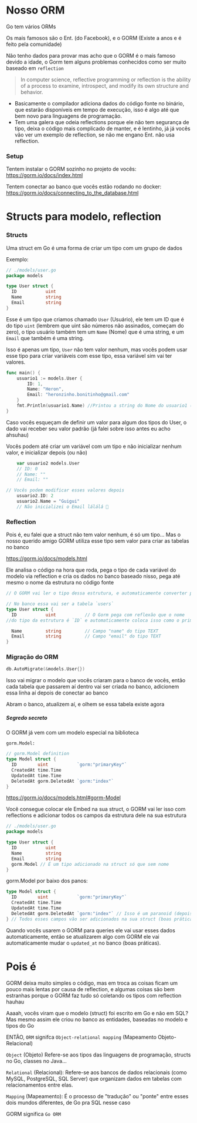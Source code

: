 # Nosso ORM

Go tem vários ORMs 

Os mais famosos são o Ent. (do Facebook), e o GORM (Existe a anos e é feito pela comunidade)

Não tenho dados para provar mas acho que o GORM é o mais famoso devido a idade, o Gorm tem alguns problemas conhecidos como ser muito baseado em `reflection`

> In computer science, reflective programming or reflection is the ability of a process to examine, introspect, and modify its own structure and behavior.

* Basicamente o compilador adiciona dados do código fonte no binário, que estarão disponíveis em tempo de execução, isso é algo até que bem novo para linguagens de programação.
* Tem uma galera que odeia reflections porque ele não tem segurança de tipo, deixa o código mais complicado de manter, e é lentinho, já já vocês vão ver um exemplo de reflection, se não me engano Ent. não usa reflection.

### Setup

Tentem instalar o GORM sozinho no projeto de vocês:
https://gorm.io/docs/index.html 

Tentem conectar ao banco que vocês estão rodando no docker:
https://gorm.io/docs/connecting_to_the_database.html

# Structs para modelo, reflection

### Structs

Uma struct em Go é uma forma de criar um tipo com um grupo de dados

Exemplo: 
```Go
// ./models/user.go
package models 

type User struct {
  ID           uint          
  Name         string        
  Email        string       
}
```

Esse é um tipo que criamos chamado ``User`` (Usuário), ele tem um ID que é do tipo `uint` (lembrem que uint são números não assinados, começam do zero), o tipo usuário também tem um `Name` (Nome) que é uma string, e um `Email` que também é uma string.

Isso é apenas um tipo, `User` não tem valor nenhum, mas vocês podem usar esse tipo para criar variáveis com esse tipo, essa variável sim vai ter valores.

```Go
func main() {
	usuario1 := models.User {
		ID: 1,
		Name: "Heron",
		Email: "heronzinho.bonitinho@gmail.com"
	}
	fmt.Println(usuario1.Name) //Printou a string do Nome do usuario1 ("Heron")
}
```

Caso vocês esqueçam de definir um valor para algum dos tipos do User, o dado vai receber seu valor padrão (já falei sobre isso antes eu acho ahsuhau) 

Vocês podem até criar um variável com um tipo e não inicializar nenhum valor, e inicializar depois (ou não)
```Go
	var usuario2 models.User  
	// ID: 0
	// Name: ""
	// Email: ""

// Vocês podem modificar esses valores depois
	usuario2.ID: 2
	usuario2.Name = "Guigui"
	// Não inicializei o Email lálálá 🐶  
```

### Reflection
Pois é, eu falei que a struct não tem valor nenhum, é só um tipo... Mas o nosso querido amigo GORM utiliza esse tipo sem valor para criar as tabelas no banco

https://gorm.io/docs/models.html

Ele analisa o código na hora que roda, pega o tipo de cada variável do modelo via reflection e cria os dados no banco baseado nisso, pega até mesmo o nome da estrutura no código fonte

```Go
// O GORM vai ler o tipo dessa estrutura, e automaticamente converter pra lowercase (minusculo) e adicionar um "s" no final para colocar no plural

// No banco essa vai ser a tabela `users`
type User struct {
  ID           uint           // O Gorm pega com reflexão que o nome 
//do tipo da estrutura é `ID` e automaticamente coloca isso como o primaryKey

  Name         string         // Campo "name" do tipo TEXT
  Email        string         // Campo "email" do tipo TEXT
}
``` 

### Migração do ORM

```Go
db.AutoMigrate(&models.User{}) 
``` 

Isso vai migrar o modelo que vocês criaram para o banco de vocês, então cada tabela que passarem aí dentro vai ser criada no banco, adicionem essa linha aí depois de conectar ao banco

Abram o banco, atualizem aí, e olhem se essa tabela existe agora


##### Segredo secreto
O GORM já vem com um modelo especial na biblioteca

`gorm.Model:`
```Go
// gorm.Model definition
type Model struct {
  ID        uint           `gorm:"primaryKey"`
  CreatedAt time.Time
  UpdatedAt time.Time
  DeletedAt gorm.DeletedAt `gorm:"index"`
}
``` 
https://gorm.io/docs/models.html#gorm-Model

Você consegue colocar ele Embed na sua struct, o GORM vai ler isso com reflections e adicionar todos os campos da estrutura dele na sua estrutura
```Go
// ./models/user.go
package models 

type User struct {
  ID           uint          
  Name         string        
  Email        string    
  gorm.Model // É um tipo adicionado na struct só que sem nome   
}
```

gorm.Model por baixo dos panos: 
```Go
type Model struct {
  ID        uint           `gorm:"primaryKey"`
  CreatedAt time.Time
  UpdatedAt time.Time
  DeletedAt gorm.DeletedAt `gorm:"index"` // Isso é um paranoid (depois me perguntem pra que serve)
} // Todos esses campos vão ser adicionados na sua struct (boas práticas)
```

Quando vocês usarem o GORM para queries ele vai usar esses dados automaticamente, então se atualizarem algo com GORM ele vai automaticamente mudar o `updated_at` no banco (boas práticas).

# Pois é

GORM deixa muito simples o código, mas em troca as coisas ficam um pouco mais lentas por causa de reflection, e algumas coisas são bem estranhas porque o GORM faz tudo só coletando os tipos com reflection hauhau

Aaaah, vocês viram que o modelo (struct) foi escrito em Go e não em SQL? Mas mesmo assim ele criou no banco as entidades, baseadas no modelo e tipos do Go

ENTÃO, `ORM` signifca `Object-relational mapping` (Mapeamento Objeto-Relacional) 

`Object` (Objeto) Refere-se aos tipos das linguagens de programação, structs no Go, classes no Java...

`Relational` (Relacional): Refere-se aos bancos de dados relacionais (como MySQL, PostgreSQL, SQL Server) que organizam dados em tabelas com relacionamentos entre elas.

`Mapping` (Mapeamento): É o processo de "tradução" ou "ponte" entre esses dois mundos diferentes, de Go pra SQL nesse caso

GORM significa `Go ORM`